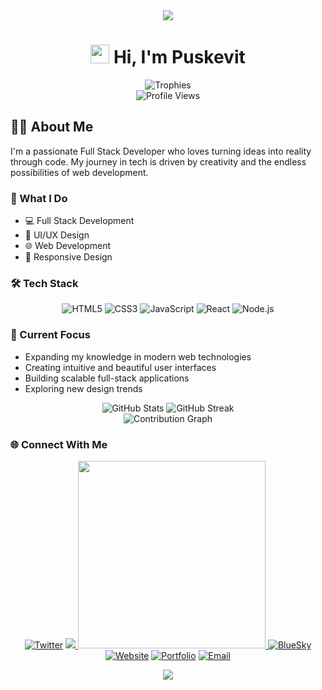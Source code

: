 <div align="center">
  <img src="https://readme-typing-svg.herokuapp.com/?lines=Welcome+to+my+Profile!;I'm+Puskevit!;Full+Stack+Developer;Full+Stack+Devoloper&center=true&width=380&height=50&color=FF0000">
</div>

<h1 align="center">
  <img src="https://media.giphy.com/media/hvRJCLFzcasrR4ia7z/giphy.gif" width="30px"/> 
  Hi, I'm Puskevit
</h1>

<div align="center">
  <img src="https://github-profile-trophy.vercel.app/?username=rbxpusk&theme=darkhub&no-frame=true&row=1&column=6" alt="Trophies" />
</div>

<div align="center">
  <img src="https://komarev.com/ghpvc/?username=puskevit&style=flat-square&color=ff0000" alt="Profile Views"/>
</div>

## 👨‍💻 About Me

I'm a passionate Full Stack Developer who loves turning ideas into reality through code. My journey in tech is driven by creativity and the endless possibilities of web development.

### 🚀 What I Do

- 💻 Full Stack Development
- 🎨 UI/UX Design
- 🌐 Web Development
- 📱 Responsive Design

### 🛠️ Tech Stack

<div align="center">
  
  ![HTML5](https://img.shields.io/badge/-HTML5-E34F26?style=flat-square&logo=html5&logoColor=white)
  ![CSS3](https://img.shields.io/badge/-CSS3-1572B6?style=flat-square&logo=css3)
  ![JavaScript](https://img.shields.io/badge/-JavaScript-F7DF1E?style=flat-square&logo=javascript&logoColor=black)
  ![React](https://img.shields.io/badge/-React-61DAFB?style=flat-square&logo=react&logoColor=black)
  ![Node.js](https://img.shields.io/badge/-Node.js-339933?style=flat-square&logo=node.js&logoColor=white)
  
</div>

### 🎯 Current Focus

- Expanding my knowledge in modern web technologies
- Creating intuitive and beautiful user interfaces
- Building scalable full-stack applications
- Exploring new design trends

<div align="center">
  <img src="https://github-readme-stats.vercel.app/api?username=rbxpusk&show_icons=true&theme=red&bg_color=0D1117&hide_border=true" alt="GitHub Stats">
  <img src="https://github-readme-streak-stats.herokuapp.com/?user=rbxpusk&theme=dark&ring=ff0000&fire=ff0000&currStreakLabel=ff0000" alt="GitHub Streak">
</div>

<div align="center">
  <img src="https://github-readme-activity-graph.vercel.app/graph?username=rbxpusk&theme=redical&hide_border=true" alt="Contribution Graph">
</div>

### 🌐 Connect With Me

<div align="center">
  
[![Twitter](https://img.shields.io/badge/Twitter-@puskvit-ff0000?style=for-the-badge&logo=twitter)](https://twitter.com/puskvit)
<a href="#" target="_blank">
  <img src="https://img.shields.io/badge/Discord-puskevi-ff0000?style=for-the-badge&logo=discord&logoColor=white&labelColor=black">
  <img src="https://discord.c99.nl/widget/theme-4/puskevi.png" width="300"/>
</a>
[![BlueSky](https://img.shields.io/badge/BlueSky-diceblox-ff0000?style=for-the-badge&logo=bluesky)](https://bsky.app)
[![Website](https://img.shields.io/badge/Website-freeflip.gg-ff0000?style=for-the-badge&logo=google-chrome)](https://freeflip.gg)
[![Portfolio](https://img.shields.io/badge/Portfolio-puskevit.fun-ff0000?style=for-the-badge&logo=google-chrome)](https://puskevit.fun)
[![Email](https://img.shields.io/badge/Email-rbxpusk@gmail.com-ff0000?style=for-the-badge&logo=gmail)](mailto:rbxpusk@gmail.com)

</div>

<div align="center">
  <img src="https://capsule-render.vercel.app/api?type=waving&color=ff0000&height=100&section=footer&animation=twinkling">
</div>